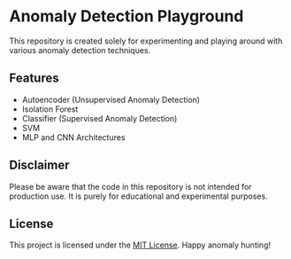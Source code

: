 # Anomaly Detection Playground

This repository is created solely for experimenting and playing around with various anomaly detection techniques.

## Features

- Autoencoder (Unsupervised Anomaly Detection)
- Isolation Forest
- Classifier (Supervised Anomaly Detection)
- SVM
- MLP and CNN Architectures

## Disclaimer

Please be aware that the code in this repository is not intended for production use. It is purely for educational and
experimental purposes.

## License

This project is licensed under the [MIT License](LICENSE). Happy anomaly hunting!

